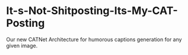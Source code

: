 # It-s-Not-Shitposting-Its-My-CAT-Posting
Our new CATNet Architecture for humorous captions generation for any given image.

